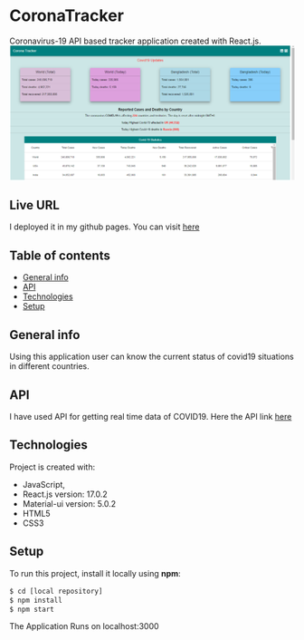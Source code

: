 # CoronaTracker

Coronavirus-19 API based tracker application created with React.js. 
![alt text](https://github.com/nusrat35/react-covid19tracker/blob/main/public/covid19Title.PNG "Title image")

## Live URL
I deployed it in my github pages. You can visit [here](https://nusrat35.github.io/react-covid19tracker/)

## Table of contents
* [General info](#general-info)
* [API](#api)
* [Technologies](#technologies)
* [Setup](#setup)

## General info
Using this application user can know the current status of covid19 situations in different countries.

## API
I have used API for getting real time data of COVID19. Here the API link [here](https://coronavirus-19-api.herokuapp.com/countries )

## Technologies 
Project is created with:
* JavaScript,
* React.js version: 17.0.2 
* Material-ui version: 5.0.2
* HTML5
* CSS3

## Setup
To run this project, install it locally using **npm**:

```
$ cd [local repository]
$ npm install
$ npm start
```

The Application Runs on localhost:3000


